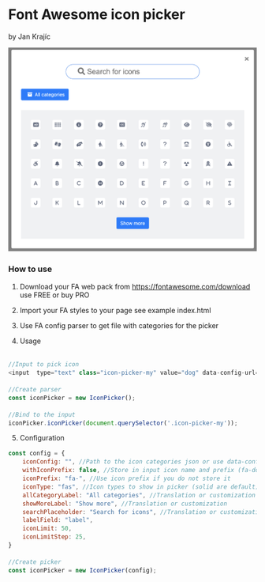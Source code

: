 # Font Awesome icon picker

by Jan Krajíc

![alt text](https://github.com/krajicj/fa-icon-picker/blob/main/screenshot.png?raw=true)

### How to use

1. Download your FA web pack from https://fontawesome.com/download use FREE or buy PRO

2. Import your FA styles to your page see example index.html

3. Use FA config parser to get file with categories for the picker

4. Usage

```js

//Input to pick icon
<input  type="text" class="icon-picker-my" value="dog" data-config-url="./../fa6-categories-free-solid.json">

//Create parser
const iconPicker = new IconPicker();

//Bind to the input
iconPicker.iconPicker(document.querySelector('.icon-picker-my'));

```

5. Configuration

```js
const config = {
    iconConfig: "", //Path to the icon categories json or use data-config-url dataset
    withIconPrefix: false, //Store in input icon name and prefix (fa-dog | dog)
    iconPrefix: "fa-", //Use icon prefix if you do not store it
    iconType: "fas", //Icon types to show in picker (solid are default)
    allCategoryLabel: "All categories", //Translation or customization
    showMoreLabel: "Show more", //Translation or customization
    searchPlaceholder: "Search for icons", //Translation or customization
    labelField: "label",
    iconLimit: 50,
    iconLimitStep: 25,
}

//Create picker
const iconPicker = new IconPicker(config);

```
